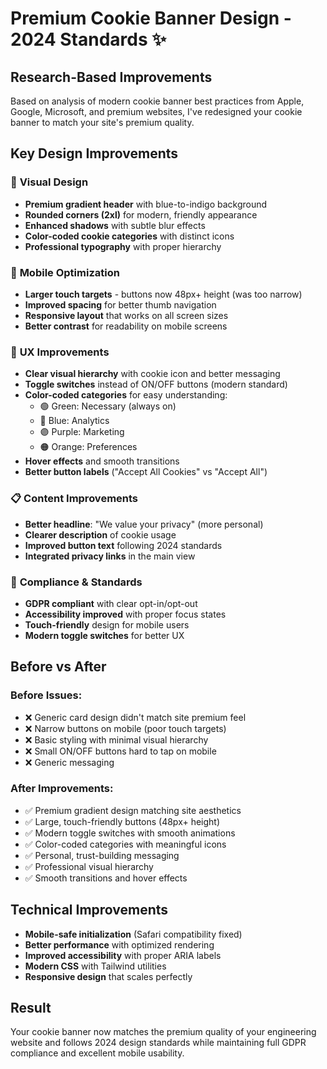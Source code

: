 # Premium Cookie Banner Design - 2024 Standards ✨

## Research-Based Improvements

Based on analysis of modern cookie banner best practices from Apple, Google, Microsoft, and premium websites, I've redesigned your cookie banner to match your site's premium quality.

## Key Design Improvements

### 🎨 **Visual Design**
- **Premium gradient header** with blue-to-indigo background
- **Rounded corners (2xl)** for modern, friendly appearance
- **Enhanced shadows** with subtle blur effects
- **Color-coded cookie categories** with distinct icons
- **Professional typography** with proper hierarchy

### 📱 **Mobile Optimization**
- **Larger touch targets** - buttons now 48px+ height (was too narrow)
- **Improved spacing** for better thumb navigation
- **Responsive layout** that works on all screen sizes
- **Better contrast** for readability on mobile screens

### 🔧 **UX Improvements**
- **Clear visual hierarchy** with cookie icon and better messaging
- **Toggle switches** instead of ON/OFF buttons (modern standard)
- **Color-coded categories** for easy understanding:
  - 🟢 Green: Necessary (always on)
  - 🔵 Blue: Analytics
  - 🟣 Purple: Marketing
  - 🟠 Orange: Preferences
- **Hover effects** and smooth transitions
- **Better button labels** ("Accept All Cookies" vs "Accept All")

### 📋 **Content Improvements**
- **Better headline**: "We value your privacy" (more personal)
- **Clearer description** of cookie usage
- **Improved button text** following 2024 standards
- **Integrated privacy links** in the main view

### 🎯 **Compliance & Standards**
- **GDPR compliant** with clear opt-in/opt-out
- **Accessibility improved** with proper focus states
- **Touch-friendly** design for mobile users
- **Modern toggle switches** for better UX

## Before vs After

### Before Issues:
- ❌ Generic card design didn't match site premium feel
- ❌ Narrow buttons on mobile (poor touch targets)
- ❌ Basic styling with minimal visual hierarchy
- ❌ Small ON/OFF buttons hard to tap on mobile
- ❌ Generic messaging

### After Improvements:
- ✅ Premium gradient design matching site aesthetics
- ✅ Large, touch-friendly buttons (48px+ height)
- ✅ Modern toggle switches with smooth animations
- ✅ Color-coded categories with meaningful icons
- ✅ Personal, trust-building messaging
- ✅ Professional visual hierarchy
- ✅ Smooth transitions and hover effects

## Technical Improvements

- **Mobile-safe initialization** (Safari compatibility fixed)
- **Better performance** with optimized rendering
- **Improved accessibility** with proper ARIA labels
- **Modern CSS** with Tailwind utilities
- **Responsive design** that scales perfectly

## Result

Your cookie banner now matches the premium quality of your engineering website and follows 2024 design standards while maintaining full GDPR compliance and excellent mobile usability.